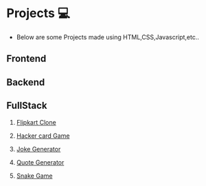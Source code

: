 # Projects :computer:
 - Below are some Projects made using HTML,CSS,Javascript,etc..
## Frontend

## Backend

## FullStack

1. <a href="Frontend/FLIPKRT CLONE/">Flipkart Clone</a>

2. <a href="Frontend/Hacker-card game/">Hacker card Game</a>
3. <a href="Frontend/joke_Generator/">Joke Generator</a>
4. <a href="Frontend/Hacker-card game/">Quote Generator</a>
5. <a href="Frontend/Snake-Game/">Snake Game</a>  
